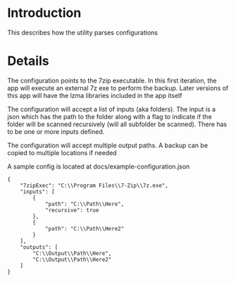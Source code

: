 # Introduction
This describes how the utility parses configurations

# Details
The configuration points to the 7zip executable. In this first iteration, the app will execute an external 7z exe to perform the backup. Later versions of this app will have the lzma libraries included in the app itself 

The configuration will accept a list of inputs (aka folders). The input is a json which has the path to the folder along with a flag to indicate if the folder will be scanned recursively (will all subfolder be scanned). There has to be one or more inputs defined.

The configuration will accept multiple output paths. A backup can be copied to multiple locations if needed 

A sample config is located at docs/example-configuration.json
```
{
    "7zipExec": "C:\\Program Files\\7-Zip\\7z.exe",
    "inputs": [
        {
            "path": "C:\\Path\\Here",
            "recursive": true
        },
        {
            "path": "C:\\Path\\Here2"
        }
    ],
    "outputs": [
        "C:\\Output\\Path\\Here",
        "C:\\Output\\Path\\Here2"
    ]
}
```